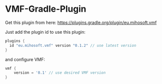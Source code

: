 # VMF-Gradle-Plugin

Get this plugin from here: https://plugins.gradle.org/plugin/eu.mihosoft.vmf

Just add the plugin id to use this plugin:

```gradle
plugins {
  id "eu.mihosoft.vmf" version "0.1.2" // use latest version
}
```

and configure VMF:

```gradle
vmf {
    version = '0.1' // use desired VMF version
}
```
